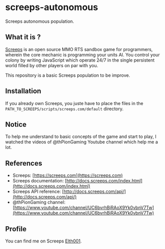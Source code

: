 screeps-autonomous
=========================================

Screeps autonomous population.

## What it is ?

[Screeps](http://docs.screeps.com/index.html) is an open source MMO RTS sandbox game for programmers, wherein 
the core mechanic is programming your units AI. You control your colony by writing JavaScript which operate 24/7 in the 
single persistent world filled by other players on par with you.

This repository is a basic Screeps population to be improve.

## Installation

If you already own Screeps, you juste have to place the files in the `PATH_TO_SCREEPS/scripts/screeps.com/default` directory.

## Notice

To help me understand to basic concepts of the game and start to play, I watched the videos of @thPionGaming Youtube channel
which help me a lot. 

## References

* Screeps: [https://screeps.com](https://screeps.com)
* Screeps documentation: [http://docs.screeps.com/index.html](http://docs.screeps.com/index.html)
* Screeps API reference: [http://docs.screeps.com/api/](http://docs.screeps.com/api/)
* @thPionGaming channel: [https://www.youtube.com/channel/UC6bvrhBjRAoX9Yk0vbnV7Tw](https://www.youtube.com/channel/UC6bvrhBjRAoX9Yk0vbnV7Tw)

## Profile

You can find me on Screeps [Elth001](https://screeps.com/a/#!/profile/Elth001).
